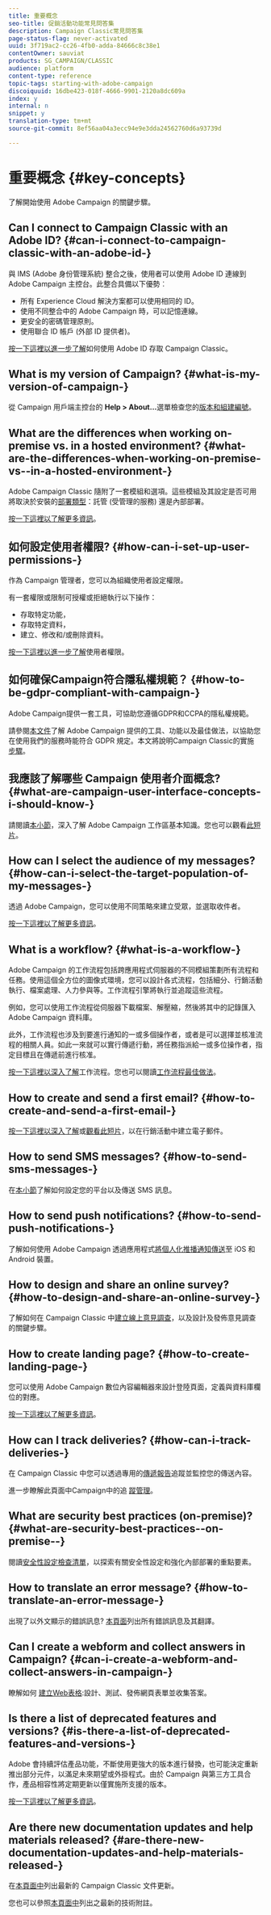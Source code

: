 ```yaml
---
title: 重要概念
seo-title: 促銷活動功能常見問答集
description: Campaign Classic常見問答集
page-status-flag: never-activated
uuid: 3f719ac2-cc26-4fb0-adda-84666c8c38e1
contentOwner: sauviat
products: SG_CAMPAIGN/CLASSIC
audience: platform
content-type: reference
topic-tags: starting-with-adobe-campaign
discoiquuid: 16dbe423-018f-4666-9901-2120a8dc609a
index: y
internal: n
snippet: y
translation-type: tm+mt
source-git-commit: 8ef56aa04a3ecc94e9e3dda24562760d6a93739d

---
```



# 重要概念 {#key-concepts}

了解開始使用 Adobe Campaign 的關鍵步驟。

## Can I connect to Campaign Classic with an Adobe ID? {#can-i-connect-to-campaign-classic-with-an-adobe-id-}

與 IMS (Adobe 身份管理系統) 整合之後，使用者可以使用 Adobe ID 連線到 Adobe Campaign 主控台。此整合具備以下優勢︰

* 所有 Experience Cloud 解決方案都可以使用相同的 ID。
* 使用不同整合中的 Adobe Campaign 時，可以記憶連線。
* 更安全的密碼管理原則。
* 使用聯合 ID 帳戶 (外部 ID 提供者)。

[按一下這裡以進一步了解](../../integrations/using/about-adobe-id.md)如何使用 Adobe ID 存取 Campaign Classic。

## What is my version of Campaign? {#what-is-my-version-of-campaign-}

從 Campaign 用戶端主控台的 **Help > About...**&#x200B;選單檢查您的[版本和組建編號](../../platform/using/launching-adobe-campaign.md#getting-your-campaign-version)。

## What are the differences when working on-premise vs. in a hosted environment? {#what-are-the-differences-when-working-on-premise-vs--in-a-hosted-environment-}

Adobe Campaign Classic 隨附了一套模組和選項。這些模組及其設定是否可用將取決於安裝的[部署類型](../../installation/using/hosting-models.md)：託管 (受管理的服務) 還是內部部署。

[按一下這裡以了解更多資訊](https://helpx.adobe.com/campaign/kb/acc-on-prem-vs-hosted.html)。

## 如何設定使用者權限? {#how-can-i-set-up-user-permissions-}

作為 Campaign 管理者，您可以為組織使用者設定權限。

有一套權限或限制可授權或拒絕執行以下操作：

* 存取特定功能，
* 存取特定資料，
* 建立、修改和/或刪除資料。

[按一下這裡以進一步了解](../../platform/using/access-management.md)使用者權限。

## 如何確保Campaign符合隱私權規範？ {#how-to-be-gdpr-compliant-with-campaign-}

Adobe Campaign提供一套工具，可協助您遵循GDPR和CCPA的隱私權規範。

請參閱[本文件](https://helpx.adobe.com/campaign/kb/campaign-privacy-overview.html)了解 Adobe Campaign 提供的工具、功能以及最佳做法，以協助您在使用我們的服務時能符合 GDPR 規定。本文將說明Campaign Classic的實施 [步驟](https://helpx.adobe.com/campaign/kb/acc-privacy.html)。

## 我應該了解哪些 Campaign 使用者介面概念? {#what-are-campaign-user-interface-concepts-i-should-know-}

請閱讀[本小節](../../platform/using/adobe-campaign-workspace.md)，深入了解 Adobe Campaign 工作區基本知識。您也可以觀看[此短片](https://docs.adobe.com/content/help/en/campaign-learn/campaign-classic-tutorials/getting-started/interface-overview.html)。

## How can I select the audience of my messages? {#how-can-i-select-the-target-population-of-my-messages-}

透過 Adobe Campaign，您可以使用不同策略來建立受眾，並選取收件者。

[按一下這裡以了解更多資訊](../../delivery/using/steps-defining-the-target-population.md)。

## What is a workflow? {#what-is-a-workflow-}

Adobe Campaign 的工作流程包括跨應用程式伺服器的不同模組策劃所有流程和任務。使用這個全方位的圖像式環境，您可以設計各式流程，包括細分、行銷活動執行、檔案處理、人力參與等。工作流程引擎將執行並追蹤這些流程。

例如，您可以使用工作流程從伺服器下載檔案、解壓縮，然後將其中的記錄匯入 Adobe Campaign 資料庫。

此外，工作流程也涉及到要進行通知的一或多個操作者，或者是可以選擇並核准流程的相關人員。如此一來就可以實行傳遞行動，將任務指派給一或多位操作者，指定目標且在傳遞前進行核准。

[按一下這裡以深入了解](../../workflow/using/about-workflows.md)工作流程。您也可以閱讀[工作流程最佳做法](../../workflow/using/building-a-workflow.md)。

## How to create and send a first email? {#how-to-create-and-send-a-first-email-}

[按一下這裡以深入了解](../../delivery/using/about-email-channel.md)或[觀看此短片](https://docs.adobe.com/content/help/en/campaign-learn/campaign-classic-tutorials/getting-started/creating-a-campaign-and-an-email.html)，以在行銷活動中建立電子郵件。

## How to send SMS messages? {#how-to-send-sms-messages-}

在[本小節](../../delivery/using/sms-channel.md)了解如何設定您的平台以及傳送 SMS 訊息。

## How to send push notifications? {#how-to-send-push-notifications-}

了解如何使用 Adobe Campaign 透過應用程式[將個人化推播通知傳送](../../delivery/using/creating-notifications.md)至 iOS 和 Android 裝置。

## How to design and share an online survey? {#how-to-design-and-share-an-online-survey-}

了解如何在 Campaign Classic 中[建立線上意見調查](../../web/using/getting-started-with-surveys.md)，以及設計及發佈意見調查的關鍵步驟。

## How to create landing page? {#how-to-create-landing-page-}

您可以使用 Adobe Campaign 數位內容編輯器來設計登陸頁面，定義與資料庫欄位的對應。

[按一下這裡以了解更多資訊](../../web/using/creating-a-landing-page.md)。

## How can I track deliveries? {#how-can-i-track-deliveries-}

在 Campaign Classic 中您可以透過專用的[傳遞報告](../../reporting/using/delivery-reports.md)追蹤並監控您的傳送內容。

進一步瞭解此頁面中Campaign中的追 [蹤管理](https://helpx.adobe.com/campaign/kb/acc-tracking.html)。

## What are security best practices (on-premise)? {#what-are-security-best-practices--on-premise--}

閱讀[安全性設定檢查清單](https://helpx.adobe.com/campaign/kb/acc-security.html)，以探索有關安全性設定和強化內部部署的重點要素。

## How to translate an error message? {#how-to-translate-an-error-message-}

出現了以外文顯示的錯誤訊息? [本頁面](https://docs.campaign.adobe.com/doc/AC/en/technicalResources/error_messages/error_codes.html)列出所有錯誤訊息及其翻譯。

## Can I create a webform and collect answers in Campaign? {#can-i-create-a-webform-and-collect-answers-in-campaign-}

瞭解如何 [建立Web表格](../../web/using/about-web-forms.md):設計、測試、發佈網頁表單並收集答案。

## Is there a list of deprecated features and versions? {#is-there-a-list-of-deprecated-features-and-versions-}

Adobe 會持續評估產品功能，不斷使用更強大的版本進行替換，也可能決定重新推出部分元件，以滿足未來期望或外掛程式。由於 Campaign 與第三方工具合作，產品相容性將定期更新以僅實施所支援的版本。

[按一下這裡以了解更多資訊](https://helpx.adobe.com/campaign/kb/deprecated-and-removed-features.html)。

## Are there new documentation updates and help materials released? {#are-there-new-documentation-updates-and-help-materials-released-}

在[本頁面中](https://docs.adobe.com/content/help/en/campaign-classic/using/documentation-updates.html)列出最新的 Campaign Classic 文件更新。

您也可以參照[本頁面中](https://helpx.adobe.com/campaign/kb/article-list.html)列出之最新的技術附註。
